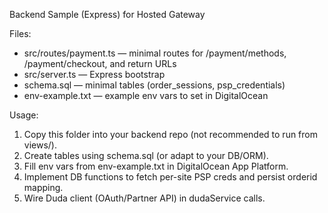 Backend Sample (Express) for Hosted Gateway

Files:
- src/routes/payment.ts — minimal routes for /payment/methods, /payment/checkout, and return URLs
- src/server.ts — Express bootstrap
- schema.sql — minimal tables (order_sessions, psp_credentials)
- env-example.txt — example env vars to set in DigitalOcean

Usage:
1) Copy this folder into your backend repo (not recommended to run from views/).
2) Create tables using schema.sql (or adapt to your DB/ORM).
3) Fill env vars from env-example.txt in DigitalOcean App Platform.
4) Implement DB functions to fetch per-site PSP creds and persist orderid mapping.
5) Wire Duda client (OAuth/Partner API) in dudaService calls.



